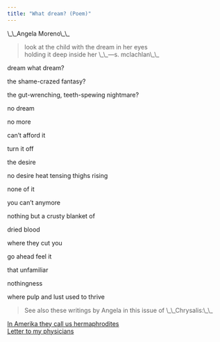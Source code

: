 ```yaml
---
title: "What dream? (Poem)"
---
```


<p>\_\_Angela Moreno\_\_  </p>

<blockquote>
	<p>look at the child with the dream in her eyes  <br />
holding it deep inside her \_\_&#8212;s. mclachlan\_\_  </p>
</blockquote>

<p>dream what dream?  </p>

<p>the shame-crazed fantasy?  </p>

<p>the gut-wrenching, teeth-spewing nightmare?  </p>

<p>no dream  </p>

<p>no more  </p>

<p>can&#8217;t afford it  </p>

<p>turn it off  </p>

<p>the desire  </p>

<p>no desire heat tensing thighs rising  </p>

<p>none of it  </p>

<p>you can&#8217;t anymore  </p>

<p>nothing but a crusty blanket of  </p>

<p>dried blood  </p>

<p>where they cut you  </p>

<p>go ahead feel it  </p>

<p>that unfamiliar  </p>

<p>nothingness  </p>

<p>where pulp and lust used to thrive  </p>

<blockquote>
	<p>See also these writings by Angela in this issue of \_\_Chrysalis:\_\_  </p>
</blockquote>

<p><a href="/books/chrysalis/moreno">In Amerika they call us hermaphrodites</a>  <br />
<a href="/books/chrysalis/moreno_letter">Letter to my physicians</a></p>